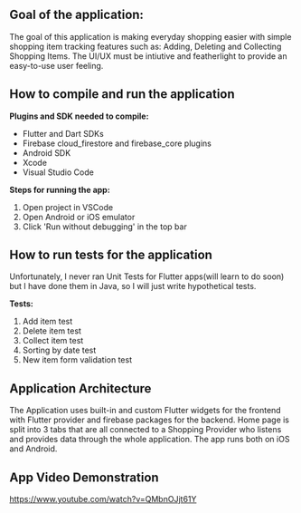 ## Goal of the application:

The goal of this application is making everyday shopping easier with simple shopping item tracking features such as:
Adding, Deleting and Collecting Shopping Items. 
The UI/UX must be intiutive and featherlight to provide an easy-to-use user feeling.

## How to compile and run the application

**Plugins and SDK needed to compile:**
- Flutter and Dart SDKs
- Firebase cloud_firestore and firebase_core plugins
- Android SDK
- Xcode
- Visual Studio Code

**Steps for running the app:**
1. Open project in VSCode
2. Open Android or iOS emulator
3. Click 'Run without debugging' in the top bar

## How to run tests for the application

Unfortunately, I never ran Unit Tests for Flutter apps(will learn to do soon) but I have done them in Java, so I will just write hypothetical tests.

**Tests:**
1. Add item test
2. Delete item test
3. Collect item test
4. Sorting by date test
5. New item form validation test

## Application Architecture

The Application uses built-in and custom Flutter widgets for the frontend with Flutter provider and firebase packages for the backend. Home page is split into 3 tabs that are all connected to a Shopping Provider who listens and provides data through the whole application. The app runs both on iOS and Android.

## App Video Demonstration

https://www.youtube.com/watch?v=QMbnOJjt61Y


